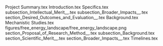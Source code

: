 Project Summary.tex
Introduction.tex
Specifics.tex
subsection_Intellectual_Merit__.tex
subsection_Broader_Impacts__.tex
section_Desired_Outcomes_and_Evaluation__.tex
Background.tex
Mechanistic Studies.tex
figures/free_energy_landscape/free_energy_landscape.png
section_Proposal_of_Research_Method__.tex
subsection_Background.tex
section_Scientific_Merit__.tex
section_Broader_Impacts__.tex
Timelines.tex
